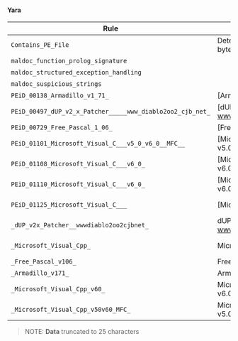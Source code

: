 #### Yara

| Rule                                                      | Description                                      | Offset   | Data                                                                    | Tags |
| --------------------------------------------------------- | ------------------------------------------------ | -------- | ----------------------------------------------------------------------- | ---- |
| `Contains_PE_File`                                        | Detect a PE file inside a byte sequence          | `0x0`    | &#34;MZ&#34;                                                            | []   |
| `maldoc_function_prolog_signature`                        |                                                  | `0x1454` | &#34;U\x8b\xec\x81\xec&#34;                                             | []   |
| `maldoc_structured_exception_handling`                    |                                                  | `0x5a55` | &#34;d\xa1\x00\x00\x00\x00&#34;                                         | []   |
| `maldoc_suspicious_strings`                               |                                                  | `0x67ec` | &#34;CloseHandle&#34;                                                   | []   |
| `PEiD_00138_Armadillo_v1_71_`                             | [Armadillo v1.71]                                | `0x5a46` | &#34;U\x8b\xecj\xffh b@\x00h\xc6[@\x00d\xa1&#34;                        | []   |
| `PEiD_00497_dUP_v2_x_Patcher_____www_diablo2oo2_cjb_net_` | [dUP v2.x Patcher --&gt; www.diablo2oo2.cjb.net] | `0x4e`   | &#34;This program cannot be ru&#34;                                     | []   |
| `PEiD_00729_Free_Pascal_1_06_`                            | [Free Pascal 1.06]                               | `0x3a12` | &#34;\xc6\x05\xc0\x84@\x00O\xe8k\x04\x00\x00&#34;                       | []   |
| `PEiD_01101_Microsoft_Visual_C___v5_0_v6_0__MFC__`        | [Microsoft Visual C&#43;&#43; v5.0/v6.0 (MFC)]   | `0x5a46` | &#34;U\x8b\xecj\xffh b@\x00h\xc6[@\x00d\xa1\x00\x00\x00\x00P&#34;       | []   |
| `PEiD_01108_Microsoft_Visual_C___v6_0_`                   | [Microsoft Visual C&#43;&#43; v6.0]              | `0x5a46` | &#34;U\x8b\xecj\xffh b@\x00h\xc6[@\x00d\xa1\x00\x00\x00\x00Pd\x89%&#34; | []   |
| `PEiD_01110_Microsoft_Visual_C___v6_0_`                   | [Microsoft Visual C&#43;&#43; v6.0]              | `0x5a46` | &#34;U\x8b\xecj\xffh b@\x00h\xc6[@\x00d\xa1\x00\x00\x00\x00Pd\x89%&#34; | []   |
| `PEiD_01125_Microsoft_Visual_C___`                        | [Microsoft Visual C&#43;&#43;]                   | `0x5a46` | &#34;U\x8b\xecj\xffh b@\x00h\xc6[@\x00d\xa1\x00\x00\x00\x00Pd\x89%&#34; | []   |
| `_dUP_v2x_Patcher__wwwdiablo2oo2cjbnet_`                  | dUP v2.x Patcher --&gt; www.diablo2oo2.cjb.net   | `0x4e`   | &#34;This program cannot be ru&#34;                                     | []   |
| `_Microsoft_Visual_Cpp_`                                  | Microsoft Visual C&#43;&#43;                     | `0x5a46` | &#34;U\x8b\xecj\xffh b@\x00h\xc6[@\x00d\xa1\x00\x00\x00\x00Pd\x89%&#34; | []   |
| `_Free_Pascal_v106_`                                      | Free Pascal v1.06                                | `0x3a12` | &#34;\xc6\x05\xc0\x84@\x00O\xe8k\x04\x00\x00&#34;                       | []   |
| `_Armadillo_v171_`                                        | Armadillo v1.71                                  | `0x5a46` | &#34;U\x8b\xecj\xffh b@\x00h\xc6[@\x00d\xa1&#34;                        | []   |
| `_Microsoft_Visual_Cpp_v60_`                              | Microsoft Visual C&#43;&#43; v6.0                | `0x5a46` | &#34;U\x8b\xecj\xffh b@\x00h\xc6[@\x00d\xa1\x00\x00\x00\x00Pd\x89%&#34; | []   |
| `_Microsoft_Visual_Cpp_v50v60_MFC_`                       | Microsoft Visual C&#43;&#43; v5.0/v6.0 (MFC)     | `0x5a46` | &#34;U\x8b\xecj\xffh b@\x00h\xc6[@\x00d\xa1\x00\x00\x00\x00P&#34;       | []   |

> NOTE: **Data** truncated to 25 characters
